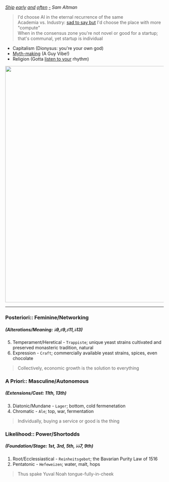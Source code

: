 *[Ship](https://www.ycombinator.com/blog/tips-ship-early-and-often/) [early](https://en.wikipedia.org/wiki/Release_early,_release_often) [and](https://www.youtube.com/watch?v=eAo8gnUCWzE) [often](https://www.youtube.com/watch?v=a6jeZ7m0ycw) [-](https://www.youtube.com/watch?v=8JBUAqGMR04) Sam Altman*

> I'd choose AI in the eternal recurrence of the same     
Academia vs. Industry: [sad to say but](https://www.youtube.com/watch?v=GLKoDkbS1Cg) I'd choose the place with more "compute"    
When in the consensus zone you're not novel or good for a startup; that's communal, yet startup is individual

- Capitalism (Dionysus: you're your own god)
- [Myth-making](https://www.youtube.com/watch?v=TYAKHLrr51w) (A Guy Vibe!)
- Religion (Gotta [listen to your](https://genius.com/Cece-winans-listen-with-your-heart-lyrics) rhythm)


<p align="center">
  <img src="https://jhustata.github.io/basic/_images/931e5210b5af8aebf9a0ddf56abccf41d6a44d371877c6f1d6db6a58d81cef4d.png" width="750"/>
</p>

---

### Posteriori:: Feminine/Networking
##### (Alterations/Meaning: ♭9,♯9,♯11,♭13) 
5. Temperament/Heretical - `Trappiste`; unique yeast strains cultivated and preserved monasteric tradition, natural
6. Expression - `Craft`; commercially available yeast strains, spices, even chocolate
> Collectively, economic growth is the solution to everything
### A Priori:: Masculine/Autonomous
##### (Extensions/Cast: 11th, 13th)
3. Diatonic/Mundane - `Lager`; bottom, cold fermenetation
4. Chromatic - `Ale`; top, war, fermentation
> Individually, buying a service or good is the thing
### Likelihood:: Power/Shortodds
##### (Foundation/Stage: 1st, 3rd, 5th, ♭♭7, 9th)
1. Root/Ecclessiastical - `Reinheitsgebot`; the Bavarian Purity Law of 1516
2. Pentatonic - `Hefeweizen`; water, malt, hops
>  Thus spake Yuval Noah tongue-fully-in-cheek

 
